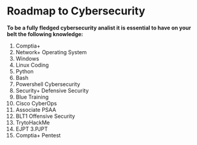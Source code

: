 # Roadmap to Cybersecurity
**To be a fully fledged cybersecurity analist it is essential to have on your belt the following knowledge:**
1. Comptia+
2. Network+
Operating System
1. Windows
2. Linux
Coding
1. Python
2. Bash
3. Powershell
Cybersecurity
1. Security+
Defensive Security
1. Blue Training
2. Cisco CyberOps
3. Associate PSAA
4. BLT1
Offensive Security
1. TrytoHackMe
2. EJPT
3.PJPT
4. Comptia+ Pentest
